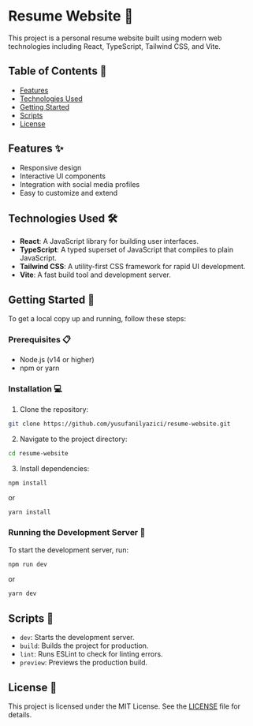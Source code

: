 # Resume Website 🚀

This project is a personal resume website built using modern web technologies including React, TypeScript, Tailwind CSS, and Vite.

## Table of Contents 📑

- [Features](#features)
- [Technologies Used](#technologies-used)
- [Getting Started](#getting-started)
- [Scripts](#scripts)
- [License](#license)

## Features ✨

- Responsive design
- Interactive UI components
- Integration with social media profiles
- Easy to customize and extend

## Technologies Used 🛠️

- **React**: A JavaScript library for building user interfaces.
- **TypeScript**: A typed superset of JavaScript that compiles to plain JavaScript.
- **Tailwind CSS**: A utility-first CSS framework for rapid UI development.
- **Vite**: A fast build tool and development server.

## Getting Started 🚀

To get a local copy up and running, follow these steps:

### Prerequisites 📋

- Node.js (v14 or higher)
- npm or yarn

### Installation 💻

1. Clone the repository:

```sh
git clone https://github.com/yusufanilyazici/resume-website.git
```

2. Navigate to the project directory:

```sh
cd resume-website
```

3. Install dependencies:

```sh
npm install
```

or

```sh
yarn install
```

### Running the Development Server 🏃

To start the development server, run:

```sh
npm run dev
```

or

```sh
yarn dev
```

## Scripts 📜

- `dev`: Starts the development server.
- `build`: Builds the project for production.
- `lint`: Runs ESLint to check for linting errors.
- `preview`: Previews the production build.

## License 📄

This project is licensed under the MIT License. See the [LICENSE](LICENSE) file for details.

